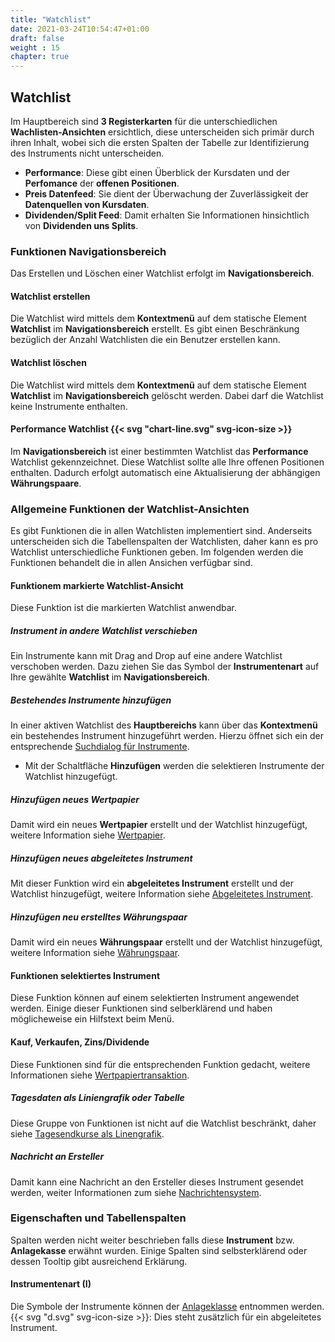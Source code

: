 ```yaml
---
title: "Watchlist"
date: 2021-03-24T10:54:47+01:00
draft: false
weight : 15
chapter: true
---
```

## Watchlist
Im Hauptbereich sind **3 Registerkarten** für die unterschiedlichen **Wachlisten-Ansichten** ersichtlich, diese unterscheiden sich primär durch ihren Inhalt, wobei sich die ersten Spalten der Tabelle zur Identifizierung des Instruments nicht unterscheiden.
+ **Performance**: Diese gibt einen Überblick der Kursdaten und der **Perfomance** der **offenen Positionen**. 
+ **Preis Datenfeed**: Sie dient der Überwachung der Zuverlässigkeit der **Datenquellen von Kursdaten**.
+ **Dividenden/Split Feed**: Damit erhalten Sie Informationen hinsichtlich von **Dividenden uns Splits**.

### Funktionen Navigationsbereich
Das Erstellen und Löschen einer Watchlist erfolgt im **Navigationsbereich**.

#### Watchlist erstellen
Die Watchlist wird mittels dem **Kontextmenü** auf dem statische Element **Watchlist** im **Navigationsbereich** erstellt. Es gibt einen Beschränkung bezüglich der Anzahl Watchlisten die ein Benutzer erstellen kann.

#### Watchlist löschen
Die Watchlist wird mittels dem **Kontextmenü** auf dem statische Element **Watchlist** im **Navigationsbereich** gelöscht werden. Dabei darf die Watchlist keine Instrumente enthalten.

#### Performance Watchlist {{< svg "chart-line.svg" svg-icon-size >}}
Im **Navigationsbereich** ist einer bestimmten Watchlist das **Performance** Watchlist gekennzeichnet. Diese Watchlist sollte alle Ihre offenen Positionen enthalten. Dadurch erfolgt automatisch eine Aktualisierung der abhängigen **Währungspaare**.

### Allgemeine Funktionen der Watchlist-Ansichten
Es gibt Funktionen die in allen Watchlisten implementiert sind. Anderseits unterscheiden sich die Tabellenspalten der Watchlisten, daher kann es pro Watchlist unterschiedliche Funktionen geben. Im folgenden werden die Funktionen behandelt die in allen Ansichen verfügbar sind.

#### Funktionem markierte Watchlist-Ansicht
Diese Funktion ist die markierten Watchlist anwendbar.

##### Instrument in andere Watchlist verschieben
Ein Instrumente kann mit Drag and Drop auf eine andere Watchlist verschoben werden. Dazu ziehen Sie das Symbol der **Instrumentenart** auf Ihre gewählte **Watchlist** im **Navigationsbereich**.

##### Bestehendes Instrumente hinzufügen
In einer aktiven Watchlist des **Hauptbereichs** kann über das **Kontextmenü** ein bestehendes Instrument hinzugeführt werden. Hierzu öffnet sich ein der entsprechende [Suchdialog für Instrumente](../instrument/searchdialog).
+ Mit der Schaltfläche **Hinzufügen** werden die selektieren Instrumente der Watchlist hinzugefügt.

##### Hinzufügen neues Wertpapier
Damit wird ein neues **Wertpapier** erstellt und der Watchlist hinzugefügt, weitere Information siehe [Wertpapier](../instrument/security).

##### Hinzufügen neues abgeleitetes Instrument
Mit dieser Funktion wird ein **abgeleitetes Instrument** erstellt und der Watchlist hinzugefügt, weitere Information siehe [Abgeleitetes Instrument](../instrument/security/derivedinstrument/).

##### Hinzufügen neu erstelltes Währungspaar
Damit wird ein neues **Währungspaar** erstellt und der Watchlist hinzugefügt, weitere Information siehe [Währungspaar](../instrument/currencypair).

#### Funktionen selektiertes Instrument
Diese Funktion können auf einem selektierten Instrument angewendet werden. Einige dieser Funktionen sind selberklärend und haben möglicheweise ein Hilfstext beim Menü.

#### Kauf, Verkaufen, Zins/Dividende
Diese Funktionen sind für die entsprechenden Funktion gedacht, weitere Informationen siehe [Wertpapiertransaktion](../../transaction/security).

##### Tagesdaten als Liniengrafik oder Tabelle
Diese Gruppe von Funktionen ist nicht auf die Watchlist beschränkt, daher siehe [Tagesendkurse als Linengrafik](../eodchart).

##### Nachricht an Ersteller
Damit kann eine Nachricht an den Ersteller dieses Instrument gesendet werden, weiter Informationen zum siehe [Nachrichtensystem](../../admindata).

### Eigenschaften und Tabellenspalten
Spalten werden nicht weiter beschrieben falls diese **Instrument** bzw. **Anlagekasse** erwähnt wurden. Einige Spalten sind selbsterklärend oder dessen Tooltip gibt ausreichend Erklärung.

#### Instrumentenart (I)
Die Symbole der Instrumente können der [Anlageklasse](../../basedata/assetclass) entnommen werden.
{{< svg "d.svg" svg-icon-size >}}: Dies steht zusätzlich für ein abgeleitetes Instrument.
